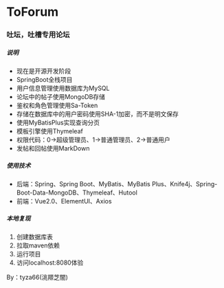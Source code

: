 # ToForum
### 吐坛，吐槽专用论坛
##### 说明
- 现在是开源开发阶段
- SpringBoot全栈项目
- 用户信息管理使用数据库为MySQL
- 论坛中的帖子使用MongoDB存储
- 鉴权和角色管理使用Sa-Token
- 存储在数据库中的用户密码使用SHA-1加密，而不是明文保存
- 使用MyBatisPlus实现查询分页
- 模板引擎使用Thymeleaf
- 权限代码：0->超级管理员、1->普通管理员、2->普通用户
- 发帖和回帖使用MarkDown


##### 使用技术

- 后端：Spring、Spring Boot、MyBatis、MyBatis Plus、Knife4j、Spring-Boot-Data-MongoDB、Thymeleaf、Hutool
- 前端：Vue2.0、ElementUI、Axios

##### 本地复现

1. 创建数据库表
2. 拉取maven依赖
3. 运行项目
4. 访问localhost:8080体验

By：tyza66(洮羱芝闇)
